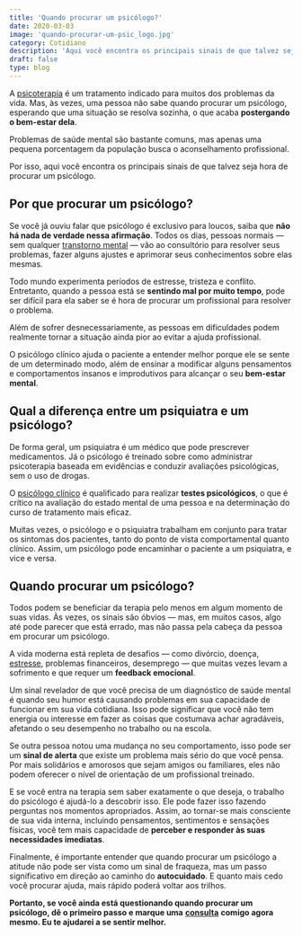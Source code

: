 ```yaml
---
title: 'Quando procurar um psicólogo?'
date: 2020-03-03
image: 'quando-procurar-um-psic_logo.jpg'
category: Cotidiano
description: 'Aqui você encontra os principais sinais de que talvez seja hora de procurar um psicólogo.'
draft: false
type: blog
---
```


A [psicoterapia](/quanto-tempo-dura-psicoterapia/) é um tratamento indicado para muitos dos problemas da vida. Mas, às vezes, uma pessoa não sabe quando procurar um psicólogo, esperando que uma situação se resolva sozinha, o que acaba **postergando o bem-estar dela**.

Problemas de saúde mental são bastante comuns, mas apenas uma pequena porcentagem da população busca o aconselhamento profissional.

Por isso, aqui você encontra os principais sinais de que talvez seja hora de procurar um psicólogo.

## **Por que procurar um psicólogo?**

Se você já ouviu falar que psicólogo é exclusivo para loucos, saiba que **não há nada de verdade nessa afirmação**. Todos os dias, pessoas normais — sem qualquer [transtorno mental](/5-transtornos-mentais-que-talvez-voce-nao-conhece/) — vão ao consultório para resolver seus problemas, fazer alguns ajustes e aprimorar seus conhecimentos sobre elas mesmas.

Todo mundo experimenta períodos de estresse, tristeza e conflito. Entretanto, quando a pessoa está se **sentindo mal por muito tempo**, pode ser difícil para ela saber se é hora de procurar um profissional para resolver o problema.

Além de sofrer desnecessariamente, as pessoas em dificuldades podem realmente tornar a situação ainda pior ao evitar a ajuda profissional.

O psicólogo clínico ajuda o paciente a entender melhor porque ele se sente de um determinado modo, além de ensinar a modificar alguns pensamentos e comportamentos insanos e improdutivos para alcançar o seu **bem-estar mental**.

## **Qual a diferença entre um psiquiatra e um psicólogo?**

De forma geral, um psiquiatra é um médico que pode prescrever medicamentos. Já o psicólogo é treinado sobre como administrar psicoterapia baseada em evidências e conduzir avaliações psicológicas, sem o uso de drogas.

O [psicólogo clínico](/pra-que-serve-um-psicologo-clinico/) é qualificado para realizar **testes psicológicos**, o que é crítico na avaliação do estado mental de uma pessoa e na determinação do curso de tratamento mais eficaz.

Muitas vezes, o psicólogo e o psiquiatra trabalham em conjunto para tratar os sintomas dos pacientes, tanto do ponto de vista comportamental quanto clínico. Assim, um psicólogo pode encaminhar o paciente a um psiquiatra, e vice e versa.

## **Quando procurar um psicólogo?**

Todos podem se beneficiar da terapia pelo menos em algum momento de suas vidas. Às vezes, os sinais são óbvios — mas, em muitos casos, algo até pode parecer que está errado, mas não passa pela cabeça da pessoa em procurar um psicólogo.

A vida moderna está repleta de desafios — como divórcio, doença, [estresse](/5-maneiras-de-se-controlar-o-estresse/), problemas financeiros, desemprego — que muitas vezes levam a sofrimento e que requer um **feedback emocional**.

Um sinal revelador de que você precisa de um diagnóstico de saúde mental é quando seu humor está causando problemas em sua capacidade de funcionar em sua vida cotidiana. Isso pode significar que você não tem energia ou interesse em fazer as coisas que costumava achar agradáveis, afetando o seu desempenho no trabalho ou na escola.

Se outra pessoa notou uma mudança no seu comportamento, isso pode ser um **sinal de alerta** que existe um problema mais sério do que você pensa. Por mais solidários e amorosos que sejam amigos ou familiares, eles não podem oferecer o nível de orientação de um profissional treinado.

E se você entra na terapia sem saber exatamente o que deseja, o trabalho do psicólogo é ajudá-lo a descobrir isso. Ele pode fazer isso fazendo perguntas nos momentos apropriados. Assim, ao tornar-se mais consciente de sua vida interna, incluindo pensamentos, sentimentos e sensações físicas, você tem mais capacidade de **perceber e responder às suas necessidades imediatas**.

Finalmente, é importante entender que quando procurar um psicólogo a atitude não pode ser vista como um sinal de fraqueza, mas um passo significativo em direção ao caminho do **autocuidado**. E quanto mais cedo você procurar ajuda, mais rápido poderá voltar aos trilhos.

**Portanto, se você ainda está questionando quando procurar um psicólogo, dê o primeiro passo e marque uma** [**consulta**](/contato/) **comigo agora mesmo. Eu te ajudarei a se sentir melhor.**
